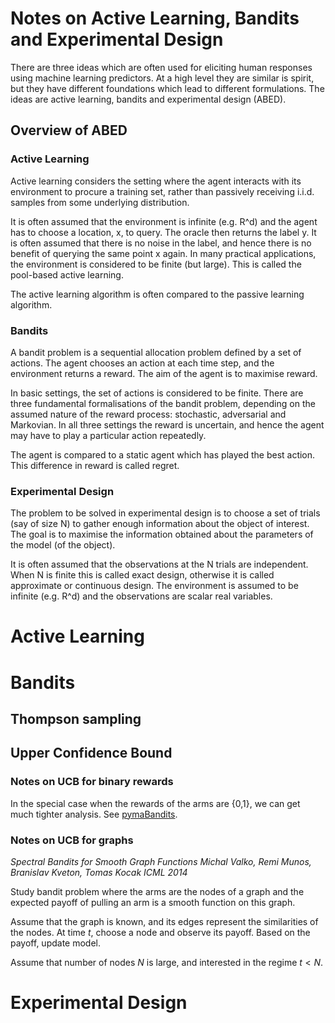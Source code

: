 # Notes on Active Learning, Bandits and Experimental Design

There are three ideas which are often used for eliciting human
responses using machine learning predictors. At a high level they are
similar is spirit, but they have different foundations which lead to
different formulations. The ideas are active learning, bandits and
experimental design (ABED).

## Overview of ABED

### Active Learning

Active learning considers the setting where the agent interacts with
its environment to procure a training set, rather than passively
receiving i.i.d. samples from some underlying distribution.

It is often assumed that the environment is infinite (e.g. R^d) and
the agent has to choose a location, x, to query. The oracle then returns
the label y. It is often assumed that there is no noise in the label,
and hence there is no benefit of querying the same point x again. In
many practical applications, the environment is considered to be
finite (but large). This is called the pool-based active learning.

The active learning algorithm is often compared to the passive
learning algorithm.

### Bandits

A bandit problem is a sequential allocation problem defined by a set
of actions. The agent chooses an action at each time step, and the
environment returns a reward. The aim of the agent is to maximise reward.

In basic settings, the set of actions is considered to be
finite. There are three fundamental formalisations of the bandit
problem, depending on the assumed nature of the reward process:
stochastic, adversarial and Markovian. In all three settings the
reward is uncertain, and hence the agent may have to play a particular
action repeatedly.

The agent is compared to a static agent which has played the best
action. This difference in reward is called regret.

### Experimental Design

The problem to be solved in experimental design is to choose a set of
trials (say of size N) to gather enough information about the object
of interest. The goal is to maximise the information obtained about
the parameters of the model (of the object).

It is often assumed that the observations at the N trials are
independent. When N is finite this is called exact design, otherwise
it is called approximate or continuous design. The environment is
assumed to be infinite (e.g. R^d) and the observations are scalar real
variables.






# Active Learning

# Bandits

## Thompson sampling

## Upper Confidence Bound

### Notes on UCB for binary rewards

In the special case when the rewards of the arms are {0,1}, we can get much tighter analysis. See [pymaBandits](http://mloss.org/software/view/415/).


### Notes on UCB for graphs

*Spectral Bandits for Smooth Graph Functions
Michal Valko, Remi Munos, Branislav Kveton, Tomas Kocak
ICML 2014*

Study bandit problem where the arms are the nodes of a graph and the expected payoff of pulling an arm is a smooth function on this graph.

Assume that the graph is known, and its edges represent the similarities of the nodes. At time $t$, choose a node and observe its payoff. Based on the payoff, update model.

Assume that number of nodes $N$ is large, and interested in the regime $t < N$.

# Experimental Design
